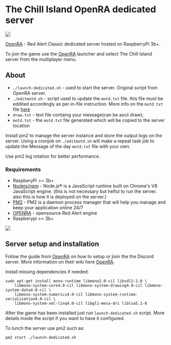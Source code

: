 # The Chill Island OpenRA dedicated server
![](https://cncnet.org/images/games/red-alert/logo.png)

[OpenRA](https://openra.net) - Red Alert Classic dedicated server hosted on RaspberryPi 3b+. 

To join the game use the [OpenRA](https://openra.net) launcher and select The Chill Island server from the multiplayer menu.

## About

- `./launch-dedicated.sh` - used to start the server. Original script from OpenRA server.
- `./editmotd.sh` - script used to update the `motd.txt` file. this file must be eddited accordingly as per in-file instruction. More info on the `motd.txt` file [here](https://github.com/OpenRA/OpenRA/wiki/Dedicated)
- `draw.txt` - text file containg your message(can be ascii draw);
- `motd.txt` - the `motd.txt` file generated which will be copied to the server location

Install pm2 to manage the server instance and store the output logs on the server. Using a cronjob on `./editmotd.sh` will make a repeat task job to update the Message of the day `motd.txt` file with your own.

Use pm2 log rotation for better performance.

### Requirements
 - RaspberyPi >= 3b+
 - [Nodejs/npm](https://nodejs.org/en/) - Node.js® is a JavaScript runtime built on Chrome's V8 JavaScript engine. (this is not necessary but helful to run the server. also this is how it is deployed on the server.)
 - [PM2](https://pm2.keymetrics.io/) - PM2 is a daemon process manager that will help you manage and keep your application online 24/7
 - [OPENRA](https://github.com/OpenRA/OpenRA) - opensource Red Alert engine
 - Raspberypi >= 3b+ 

![](https://www.openra.net/images/icons/ra_64x64.png)  

## Server setup and installation

Follow the guide from [OpenRA](https://github.com/OpenRA/OpenRA/wiki/OpenRA-on-RaspberryPi) on how to setup or jioin the the Discord server. More information on their wiki here [OpenRA](https://github.com/OpenRA/OpenRA/wiki).

Install missing dependencies if needed:

```
sudo apt-get install mono-runtime libmono2.0-cil libsdl2-2.0 \ 
	libmono-system-core4.0-cil libmono-system-drawing4.0-cil libmono-system-data4.0-cil \ 
	libmono-system-numerics4.0-cil libmono-system-runtime-serialization4.0-cil \
	libmono-system-xml-linq4.0-cil libgl1-mesa-dri liblua5.1-0
```

After the game has been installed just run `launch-dedicated.sh` script. More details inside the script if you want to have it configured.

To lunch the server use pm2 such as:

`pm2 start ./launch-dedicated.sh`
